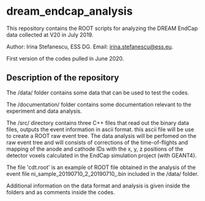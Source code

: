 # dream_endcap_analysis

This repository contains the ROOT scripts for analyzing the DREAM EndCap data collected at V20 in July 2019.

Author: Irina Stefanescu, ESS DG. Email: irina.stefanescu@ess.eu.

First version of the codes pulled in June 2020. 

Description of the repository
-----------------------------

The /data/ folder contains some data that can be used to test the codes. 

The /documentation/ folder contains some documentation relevant to the experiment and data analysis. 

The /src/ directory contains three C++ files that read out the binary data files, outputs the event information in ascii format. this ascii file will be use to create a ROOT raw event tree. The data analysis will be perfomed on the raw event tree and will consists  of corrections of the time-of-flights and mapping of the anode and cathode IDs with the x, y, z positions of the detector voxels calculated in the EndCap simulation project (with GEANT4).   

The file 'cdt.root' is an example of ROOT file obtained in the analysis of the event file ni_sample_20190710_2_20190710_.bin included in the /data/ folder.  

Additional information on the data format and analysis is given inside the folders and as comments inside the codes. 
